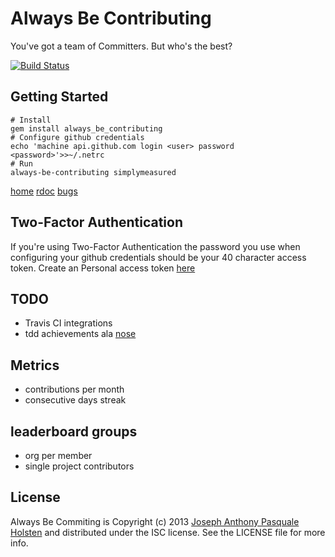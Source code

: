 # Always Be Contributing

You've got a team of Committers. But who's the best?

[![Build Status](https://travis-ci.org/josephholsten/always_be_contributing.png?branch=master)](https://travis-ci.org/josephholsten/always_be_contributing)

## Getting Started

    # Install
    gem install always_be_contributing
    # Configure github credentials
    echo 'machine api.github.com login <user> password <password>'>>~/.netrc
    # Run
    always-be-contributing simplymeasured

[home](https://github.com/josephholsten/always_be_contributing)
[rdoc](http://rdoc.info/gems/always_be_contributing)
[bugs](https://github.com/josephholsten/always_be_contributing/issues)

## Two-Factor Authentication
If you're using Two-Factor Authentication the password you use when configuring your github credentials should be your 40 character access token. 
Create an Personal access token [here](https://github.com/settings/applications)

## TODO

* Travis CI integrations
* tdd achievements ala [nose](http://exogen.github.io/nose-achievements/)

## Metrics

* contributions per month
* consecutive days streak

## leaderboard groups

* org per member
* single project contributors

## License

Always Be Commiting is Copyright (c) 2013
[Joseph Anthony Pasquale Holsten](http://josephholsten.com) and distributed under the ISC license. See the LICENSE file for more info.

